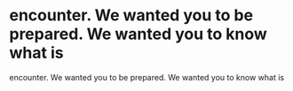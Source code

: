 # encounter. We wanted you to be prepared. We wanted you to know what is

encounter. We wanted you to be prepared. We wanted you to know what is